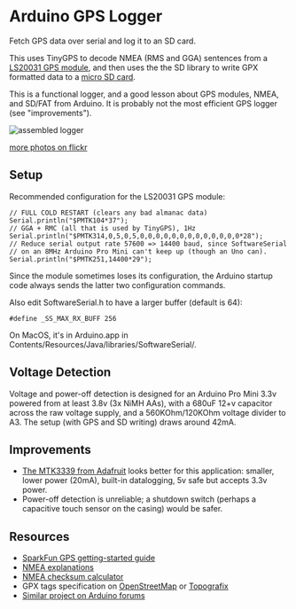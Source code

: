 Arduino GPS Logger
==================

Fetch GPS data over serial and log it to an SD card.

This uses TinyGPS to decode NMEA (RMS and GGA) sentences from a [LS20031 GPS module](https://www.sparkfun.com/products/8975), and then uses the the SD library to write GPX formatted data to a [micro SD card](https://www.sparkfun.com/products/544).

This is a functional logger, and a good lesson about GPS modules, NMEA, and SD/FAT from Arduino. It is probably not the most efficient GPS logger (see "improvements").

![assembled logger](https://farm8.staticflickr.com/7580/16198442305_999b0dc2b0_z.jpg)

[more photos on flickr](https://www.flickr.com/photos/markfickett/sets/72157650108735212)

Setup
-----

Recommended configuration for the LS20031 GPS module:

    // FULL COLD RESTART (clears any bad almanac data)
    Serial.println("$PMTK104*37");
    // GGA + RMC (all that is used by TinyGPS), 1Hz
    Serial.println("$PMTK314,0,5,0,5,0,0,0,0,0,0,0,0,0,0,0,0,0*28");
    // Reduce serial output rate 57600 => 14400 baud, since SoftwareSerial
    // on an 8MHz Arduino Pro Mini can't keep up (though an Uno can).
    Serial.println("$PMTK251,14400*29");

Since the module sometimes loses its configuration, the Arduino startup code always sends the latter two configuration commands.

Also edit SoftwareSerial.h to have a larger buffer (default is 64):

    #define _SS_MAX_RX_BUFF 256

On MacOS, it's in Arduino.app in Contents/Resources/Java/libraries/SoftwareSerial/.

Voltage Detection
-----------------

Voltage and power-off detection is designed for an Arduino Pro Mini 3.3v
powered from at least 3.8v (3x NiMH AAs), with a 680uF 12+v capacitor across
the raw voltage supply, and a 560KOhm/120KOhm voltage divider to A3. The
setup (with GPS and SD writing) draws around 42mA.

Improvements
------------

* [The MTK3339 from Adafruit](http://www.adafruit.com/product/746) looks better for this application: smaller, lower power (20mA), built-in datalogging, 5v safe but accepts 3.3v power.
* Power-off detection is unreliable; a shutdown switch (perhaps a capacitive touch sensor on the casing) would be safer.

Resources
---------

* [SparkFun GPS getting-started guide](https://www.sparkfun.com/tutorials/176)
* [NMEA explanations](http://www.gpsinformation.org/dale/nmea.htm#position)
* [NMEA checksum calculator](http://www.hhhh.org/wiml/proj/nmeaxor.html)
* GPX tags specification on [OpenStreetMap](http://wiki.openstreetmap.org/wiki/GPX) or [Topografix](http://www.topografix.com/gpx_manual.asp)
* [Similar project on Arduino forums](http://forum.arduino.cc/index.php?topic=199019.15)

